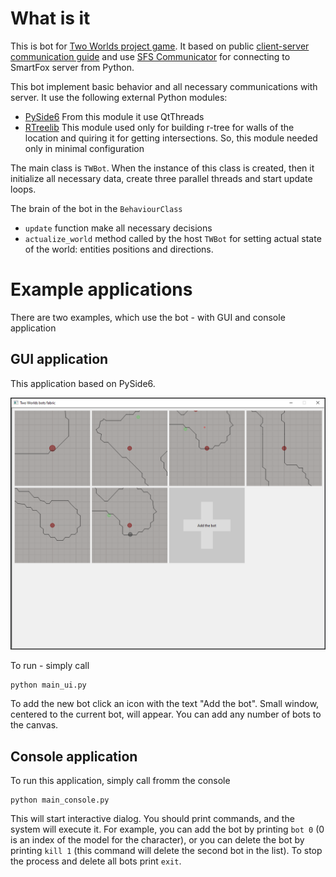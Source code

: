 # What is it

This is bot for [Two Worlds project game](http://twoworlds.azurewebsites.net/). It based on public [client-server communication guide](https://github.com/Tugcga/TwoWorldsServer/blob/master/ClientServer.md) and use [SFS Communicator](https://github.com/Tugcga/SmartFox-Python-Communicator) for connecting to SmartFox server from Python.

This bot implement basic behavior and all necessary communications with server. It use the following external Python modules:
* [PySide6](https://pypi.org/project/PySide6/) From this module it use QtThreads
* [RTreelib](https://github.com/sergkr/rtreelib) This module used only for building r-tree for walls of the location and quiring it for getting intersections. So, this module needed only in minimal configuration

The main class is `TWBot`. When the instance of this class is created, then it initialize all necessary data, create three parallel threads and start update loops. 

The brain of the bot in the `BehaviourClass`
* `update` function make all necessary decisions
* `actualize_world` method called by the host `TWBot` for setting actual state of the world: entities positions and directions.

# Example applications

There are two examples, which use the bot - with GUI and console application

## GUI application

This application based on PySide6.

![GUI applicaiton](gui_app.png?raw=true)

To run - simply call 

```
python main_ui.py
```

To add the new bot click an icon with the text "Add the bot". Small window, centered to the current bot, will appear. You can add any number of bots to the canvas.

## Console application

To run this application, simply call fromm the console

```
python main_console.py
```

This will start interactive dialog. You should print commands, and the system will execute it. For example, you can add the bot by printing `bot 0` (0 is an index of the model for the character), or you can delete the bot by printing `kill 1` (this command will delete the second bot in the list). To stop the process and delete all bots print `exit`.